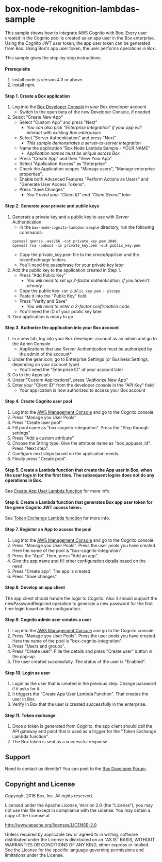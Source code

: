 # box-node-rekognition-lambdas-sample

This sample shows how to integrate AWS Cognito with Box. Every user created in the Cognito pool is created as an app user in the Box enterprise.
Using the Cognito JWT user token, the app user token can be generated from Box. Using Box's app user token, the user performs operations in Box.

This sample gives the step-by-step instructions.

#### Prerequisite
1. Install node.js version 4.3 or above.
2. Install npm.

#### Step 1. Create a Box application
1. Log into the [Box Developer Console](https://developers.box.com) in your Box developer account
    * Switch to the open beta of the new Developer Console, if needed
2. Select "Create New App"
    * Select "Custom App" and press "Next"
        * *You can also pick "Enterprise Integration" if your app will interact with existing Box enterprises*
    * Select "Server Authentication" and press "Next"
        * *This sample demonstrates a server-to-server integration*
    * Name the application "Box Node Lambda Sample - YOUR NAME"
        * *Application names must be unique across Box*
    * Press "Create App" and then "View Your App"
    * Select "Application Access" as "Enterprise".
    * Check the Application scopes "Manage users", "Manage enterprise properties",
    * Enable both Advanced Features "Perform Actions as Users" and "Generate User Access Tokens".
    * Press "Save Changes"
        * *You'll need your "Client ID" and "Client Secret" later*

#### Step 2. Generate your private and public keys
1. Generate a private key and a public key to use with Server Authentication
    * In the `box-node-cognito-lambdas-sample` directory, run the following commands:
    ```
    openssl genrsa -aes256 -out private_key.pem 2048
    openssl rsa -pubout -in private_key.pem -out public_key.pem
    ```
    * Copy the private_key.pem file to the createAppUser and the tokenExchnage folders.  
    * You'll need the passphrase for your private key later
2. Add the public key to the application created in Step 1.
    * Press "Add Public Key"
        * *You will need to set up 2-factor authentication, if you haven't already.*
    * Copy the public key: `cat public_key.pem | pbcopy`
    * Paste it into the "Public Key" field
    * Press "Verify and Save"
        * *You will need to enter a 2-factor confirmation code.*
    * You'll need the ID of your public key later
3. Your application is ready to go

#### Step 3. Authorize the application into your Box account
1. In a new tab, log into your Box developer account as an admin and go to the Admin Console
    * Applications that use Server Authentication must be authorized by the admin of the account*
2. Under the gear icon, go to Enterprise Settings (or Business Settings, depending on your account type)
    * You'll need the "Enterprise ID" of your account later
3. Go to the Apps tab
3. Under "Custom Applications", press "Authorize New App"
4. Enter your "Client ID" from the developer console in the "API Key" field
    * Your application is now authorized to access your Box account

#### Step 4. Create Cognito user pool
1. Log into the [AWS Management Console](https://aws.amazon.com/console) and go to the Cognito console.
2. Press "Manage you User Pools"
3. Press "Create user pool"
4. Fill pool name as "box-cognito-integration". Press the "Step through settings"
5. Press "Add a custom attribute"
6. Choose the String type. Give the attribute name as "box_appuser_id". Press "Next step".
7. Configure next steps based on the application needs.
8. Finally press "Create pool".

#### Step 5. Create a Lambda function that create the App user in Box, when the user logs in for the first time. The subsequent logins does not do any operations in Box.
See [Create App User Lambda function](https://github.com/box/samples/tree/cognito_integration/box-node-cognito-lambdas-sample/createAppUser) for more info.

#### Step 6. Create a Lambda function that generates Box app user token for the given Cognito JWT access token.
See [Token Exchange Lambda function](https://github.com/box/samples/tree/cognito_integration/box-node-cognito-lambdas-sample/tokenExchange) for more info.

#### Step 7. Register an App to access the pool
1. Log into the [AWS Management Console](https://aws.amazon.com/console) and go to the Cognito console.
2. Press "Manage you User Pools". Press the user pools you have created. Here the name of the pool is "box-cognito-integration".
3. Press the "App". Then, press "Add an app".
4. Give the app name and fill other configuration details based on the need.
5. Press "Create app". The app is created. 
6. Press "Save changes".

#### Step 8. Develop an app client
The app client should handle the login to Cognito.
Also it should support the newPasswordRequired operation to generate a new password for the first time login based on the configuration.

#### Step 9. Cognito admin user creates a user
1. Log into the [AWS Management Console](https://aws.amazon.com/console) and go to the Cognito console.
2. Press "Manage you User Pools". Press the user pools you have created. Here the name of the pool is "box-cognito-integration".
3. Press "Users and groups".
4. Press "Create user". Fille the details and press "Create user" button in the pop-up.
5. The user created successfully. The status of the user is "Enabled".

#### Step 10. Login as user
1. Login as the user that is created in the previous step. Change password if it asks for it.
2. It triggers the "Create App User Lambda Function". That creates the user in Box.
3. Verify in Box that the user is created successfully in the enterprise.

#### Step 11. Token exchange
1. Once a token is generated from Cognito, the app client should call the API gateway end point that is used as a trigger for the "Token Exchange Lambda function".
2. The Box token is sent as a successful response.

Support
-------

Need to contact us directly? You can post to the
[Box Developer Forum](https://community.box.com/t5/Developer-Forum/bd-p/DeveloperForum).

Copyright and License
---------------------

Copyright 2016 Box, Inc. All rights reserved.

Licensed under the Apache License, Version 2.0 (the "License");
you may not use this file except in compliance with the License.
You may obtain a copy of the License at

   http://www.apache.org/licenses/LICENSE-2.0

Unless required by applicable law or agreed to in writing, software
distributed under the License is distributed on an "AS IS" BASIS,
WITHOUT WARRANTIES OR CONDITIONS OF ANY KIND, either express or implied.
See the License for the specific language governing permissions and
limitations under the License.
